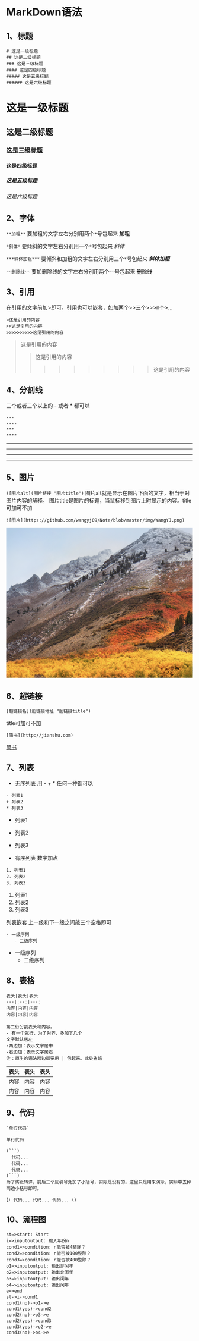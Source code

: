 # MarkDown语法

## 1、标题

```
# 这是一级标题
## 这是二级标题
### 这是三级标题
#### 这是四级标题
##### 这是五级标题
###### 这是六级标题
```
# 这是一级标题
## 这是二级标题
### 这是三级标题
#### 这是四级标题
##### 这是五级标题
###### 这是六级标题


## 2、字体
`**加粗**`
要加粗的文字左右分别用两个`*`号包起来
**加粗**

`*斜体*`
要倾斜的文字左右分别用一个`*`号包起来
*斜体*

`***斜体加粗***`
要倾斜和加粗的文字左右分别用三个`*`号包起来
***斜体加粗***

`~~删除线~~`
要加删除线的文字左右分别用两个`~~`号包起来
~~删除线~~


## 3、引用
在引用的文字前加>即可。引用也可以嵌套，如加两个>>三个>>>n个>...
```
>这是引用的内容
>>这是引用的内容
>>>>>>>>>>这是引用的内容
```
>这是引用的内容
>>这是引用的内容
>>>>>>>>>>这是引用的内容


## 4、分割线
三个或者三个以上的 - 或者 * 都可以
```
---
----
***
****
```
---
----
***
****


## 5、图片
`![图片alt](图片链接 "图片title")`
图片alt就是显示在图片下面的文字，相当于对图片内容的解释。
图片title是图片的标题，当鼠标移到图片上时显示的内容。title可加可不加
```
![图片](https://github.com/wangyj09/Note/blob/master/img/WangYJ.png)
```
![图片](https://github.com/wangyj09/Note/blob/master/img/WangYJ.png)


## 6、超链接
`[超链接名](超链接地址 "超链接title")`

title可加可不加
```
[简书](http://jianshu.com)
```
[简书](http://jianshu.com)


## 7、列表
* 无序列表 用 - + * 任何一种都可以
```
- 列表1
+ 列表2
* 列表3
```
- 列表1
+ 列表2
* 列表3

* 有序列表 数字加点
```
1. 列表1
2. 列表2
3. 列表3
```
1. 列表1
2. 列表2
3. 列表3

列表嵌套
上一级和下一级之间敲三个空格即可
```
- 一级序列
   - 二级序列
```
- 一级序列
   - 二级序列


## 8、表格
```
表头|表头|表头
---|:--:|---:
内容|内容|内容
内容|内容|内容

第二行分割表头和内容。
- 有一个就行，为了对齐，多加了几个
文字默认居左
-两边加：表示文字居中
-右边加：表示文字居右
注：原生的语法两边都要用 | 包起来。此处省略
```
表头|表头|表头
---|:--:|---:
内容|内容|内容
内容|内容|内容


## 9、代码

```
`单行代码`
```
`单行代码`

```
(```)
  代码...
  代码...
  代码...
(```)
为了防止转译，前后三个反引号处加了小括号，实际是没有的。这里只是用来演示，实际中去掉两边小括号即可。
```
(```)
  代码...
  代码...
  代码...
(```)

## 10、流程图

```flow
st=>start: Start
i=>inputoutput: 输入年份n
cond1=>condition: n能否被4整除？
cond2=>condition: n能否被100整除？
cond3=>condition: n能否被400整除？
o1=>inputoutput: 输出非闰年
o2=>inputoutput: 输出非闰年
o3=>inputoutput: 输出闰年
o4=>inputoutput: 输出闰年
e=>end
st->i->cond1
cond1(no)->o1->e
cond1(yes)->cond2
cond2(no)->o3->e
cond2(yes)->cond3
cond3(yes)->o2->e
cond3(no)->o4->e
```